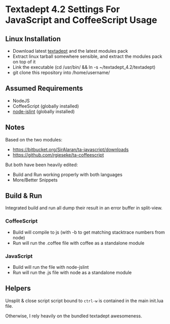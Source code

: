 # Textadept 4.2 Settings For JavaScript and CoffeeScript Usage
## Linux Installation

- Download latest [textadept](http://code.google.com/p/textadept/downloads/list) and the latest modules pack
- Extract linux tarball somewhere sensible, and extract the modules pack on top of it
- Link the executable (cd /usr/bin/ && ln -s ~/textadept_4.2/textadept)
- git clone this repository into /home/username/

## Assumed Requirements
- NodeJS
- CoffeeScript (globally installed)
- [node-jslint](https://github.com/reid/node-jslint) (globally installed)

## Notes
Based on the two modules:

- https://bitbucket.org/SirAlaran/ta-javascript/downloads
- https://github.com/rgieseke/ta-coffeescript

But both have been heavily edited:

- Build and Run working properly with both languages
- More/Better Snippets

## Build & Run
Integrated build and run all dump their result in an error buffer in split-view.

### CoffeeScript
- Build will compile to js (with -b to get matching stacktrace numbers from node)
- Run will run the .coffee file with coffee as a standalone module

### JavaScript
- Build will run the file with node-jslint
- Run will run the .js file with node as a standalone module


## Helpers
Unsplit & close script script bound to `ctrl-w` is contained in the main init.lua file.

Otherwise, I rely heavily on the bundled textadept awesomeness.
